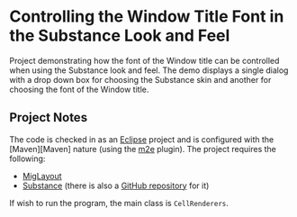 Controlling the Window Title Font in the Substance Look and Feel
================================================================
Project demonstrating how the font of the Window title can be controlled when using the Substance look and feel. The demo displays a single dialog with a drop down box for choosing the Substance skin and another for choosing the font of the Window title.

Project Notes
-------------
The code is checked in as an [Eclipse](http://www.eclipse.org) project and is configured with the [Maven][Maven] nature (using the [m2e](http://www.eclipse.org/m2e/) plugin). The project requires the following:

* [MigLayout](http://www.miglayout.com)
* [Substance](http://substance.java.net) (there is also a [GitHub repository](https://github.com/kirillcool/substance) for it)

If wish to run the program, the main class is `CellRenderers`.
